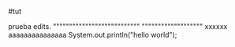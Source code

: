 #tut

prueba edits. """""""""""""""""""""""""""
"""""""""""""""""""
xxxxxx
aaaaaaaaaaaaaaa
System.out.println("hello world");
